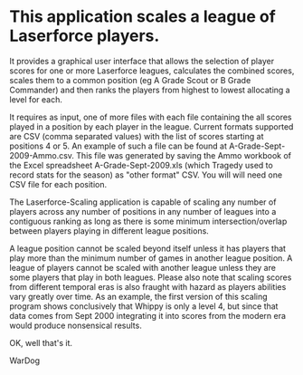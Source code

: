 # This application scales a league of Laserforce players. #

It provides a graphical user interface that allows the selection of player scores for one or more Laserforce leagues, calculates the combined scores, scales them to a common position (eg A Grade Scout or B Grade Commander) and then ranks the players from highest to lowest allocating a level for each.

It requires as input, one of more files with each file containing the all scores played in a position by each player in the league. Current formats supported are CSV (comma separated values) with the list of scores starting at positions 4 or 5. An example of such a file can be found at A-Grade-Sept-2009-Ammo.csv. This file was generated by saving the Ammo workbook of the Excel spreadsheet A-Grade-Sept-2009.xls (which Tragedy used to record stats for the season) as "other format" CSV. You will will need one CSV file for each position.

The Laserforce-Scaling application is capable of scaling any number of players across any number of positions in any number of leagues into a contiguous ranking as long as there is some minimum intersection/overlap between players playing in different league positions.

A league position cannot be scaled beyond itself unless it has players that play more than the minimum number of games in another league position.
A league of players cannot be scaled with another league unless they are some players that play in both leagues.
Please also note that scaling scores from different temporal eras is also fraught with hazard as players abilities vary greatly over time. As an example, the first version of this scaling program shows conclusively that Whippy is only a level 4, but since that data comes from Sept 2000 integrating it into scores from the modern era would produce nonsensical results.

OK, well that's it.

WarDog